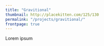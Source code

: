 ```yaml
---
title: "Gravitional"
thumbnail: http://placekitten.com/125/130
permalink: "/projects/gravitional/"
frontpage: true
---
```


Lorem ipsum